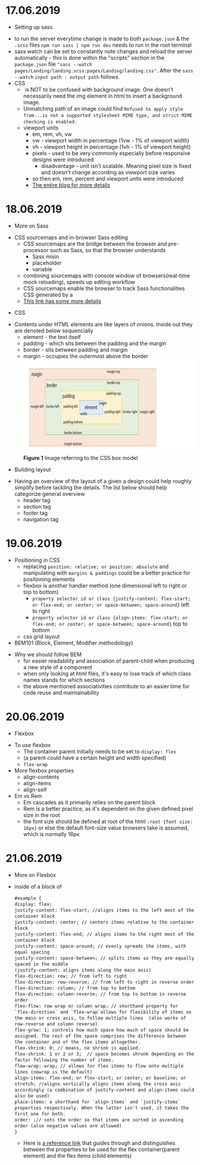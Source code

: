# 17.06.2019
* Setting up sass
- to run the server everytime change is made to both `package.json` & the `.scss` files `npm run sass | npm run dev` needs to run in the root terminal
- sass watch can be set to constantly note changes and reload the server automatically - this is done within the "scripts" section in the `package.json` file `"sass --watch pages/Landing/landing.scss:pages/Landing/landing.css"`. After the `sass --watch` `input path : output path` follows.
- CSS
    - <img></img> is NOT to be confused with background image. One doesn't necessarily need the img element in html to insert a background image.
    - Unmatching path of an image could find `Refused to apply style from...is not a supported stylesheet MIME type, and strict MIME checking is enabled.`
    - viewport units
        - em, rem, vh, vw
        - vw - viewport width in percentage (1vw - 1% of viewport width)
        - vh - viewport height in percentage (1vh - 1% of viewport height)
        - pixels - used to be very commonly especially before responsive designs were introduced
            - disadvantage -  unit isn't scalable. Meaning pixel size is fixed and doesn't change according as viewport size varies
        - so then em, rem, percent and viewport units were introduced
        - [The entire blog for more details](https://medium.com/@madhum86/css-font-sizing-pixels-vs-em-vs-rem-vs-percent-vs-viewport-units-b1485716afe7)
# 18.06.2019
* More on Sass
- CSS sourcemaps and in-browser Sass editing 
    - CSS sourcemaps are the bridge between the browser and pre-processor such as Sass, so that the browser understands
        - Sass mixin
        - placeholder
        - variable
    - combining sourcemaps with console window of browsers(real-time mock reloading), speeds up editing workflow
    - CSS sourcemaps enable the browser to track Sass functionalities CSS generated by a 
    - [This link has some more details](https://medium.com/@toolmantim/getting-started-with-css-sourcemaps-and-in-browser-sass-editing-b4daab987fb0)
* CSS
- Contents under HTML elements are like layers of onions. Inside out they are denoted below sequencially
    - element - the text itself
    - padding - which sits between the padding and the margin
    - border - sits between padding and margin
    - margin - occupies the outermost above the border
![](CSS-Box-Model.png)
**Figure 1** Image referring to the CSS box model
* Building layout
- Having an overview of the layout of a given a design could help roughly simplify before tackling the details. The list below should help categorize general overview
    - header tag
    - section tag
    - footer tag
    - navigation tag
# 19.06.2019
* Positioning in CSS
    - replacing `position: relative; or position: absolute` and manipulating with `margins & paddings` could be a better practice for positioning elements
    - flexbox is another handier method (one dimensional left to right or top to bottom)
        - `property selector id or class {justify-content: flex-start; or flex-end; or center; or space-between; space-around}` left to right 
        - `property selector id or class {align-items: flex-start; or flex-end; or center; or space-between; space-around}` top to bottom
    - css grid layout
* BEM101 (Block, Element, Modifier methodology)
- Why we should follow BEM
    - for easier readability and association of parent-child when producing a new style of a component
    - when only looking at html files, it's easy to lose track of which class names stands for which sections
    - the above mentioned associativities contribute to an easier time for code reuse and maintainability
# 20.06.2019
* Flexbox
- To use flexbox 
    - The container parent initially needs to be set to `display: flex`
    - (a parent could have a certain height and width specified)
    - `flex-wrap`
- More flexbox properties
    - align-contents
    - align-items
    - align-self
- Em vs Rem
    - Em cascades as it primarily relies on the parent block
    - Rem is a better practice, as it's dependent on the given defined pixel size in the root
    - the font size should be defined at root of the html `:root {font size: 16px}` or else the default font-size value browsers take is assumed, which is normally 16px

# 21.06.2019 
* More on Flexbox 
-  inside of a block of 
    ```
    #example {
    display: flex; 
    justify-content: flex-start; //aligns items to the left most of the container block
    justify-content: center; // centers items relative to the container block
    justify-content: flex-end; // aligns items to the right most of the container block
    justify-content: space-around; // evenly spreads the items, with equal spacing 
    justify-content: space-between; // splits items so they are equally spaced in the middle
    (justify-content: aligns items along the main axis)
    flex-direction: row; // from left to right 
    flex-direction: row-reverse; // from left to right in reverse order
    flex-direction: column; // from top to bottom 
    flex-direction: column-reverse; // from top to bottom in reverse order 
    flex-flow: row wrap or column wrap; // shorthand property for `flex-direction` and `flex-wrap`allows for flexibility of items on the main or cross axis, to follow multiple lines  (also works of row-reverse and column reverse)
    flex-grow: 1; controls how much space how much of space should be assigned. The rest of the space comprises the difference between the container and of the flex items altogether.
    flex-shrink: 0; // means, no shrink is applied.
    flex-shrink: 1 or 2 or 3;  // space becomes shrunk depending on the factor following the number of items.
    flow-wrap: wrap; // allows for flex items to flow onto multiple lines (nowrap is the default)
    align-items: flex-end; or flex-start; or center; or baseline; or stretch; //aligns vertically aligns items along the cross axis accordingly (a combination of justify-content and align-items could also be used)
    place-items: a shorthand for `align-items` and `justify-items` properties respectively. When the latter isn't used, it takes the first one for both.
    order: ;// sets the order so that items are sorted in ascending order (also negative values are allowed)
    }
    ```
    - Here is [a reference link](https://css-tricks.com/snippets/css/a-guide-to-flexbox/) that guides through  and distinguishes between the properties to be used for the flex container(parent element) and the flex items (child elements)